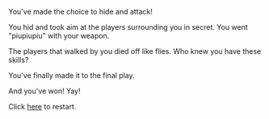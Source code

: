 You've made the choice to hide and attack! 

You hid and took aim at the players surrounding you in secret. You went "piupiupiu" with your weapon.

The players that walked by you died off like flies. Who knew you have these skills? 

You've finally made it to the final play. 

And you've won! Yay! 

Click [here](../start-scene.md/) to restart.